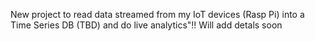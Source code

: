 New project to read data streamed from my IoT devices (Rasp Pi) into a Time Series DB (TBD) and do live analytics"!!
Will add detals soon